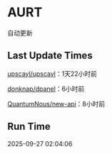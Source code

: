 # AURT

自动更新


## Last Update Times

[upscayl/upscayl](https://github.com/upscayl/upscayl)：1天22小时前

[donknap/dpanel](https://github.com/donknap/dpanel)：6小时前

[QuantumNous/new-api](https://github.com/QuantumNous/new-api)：8小时前


## Run Time
2025-09-27 02:04:06
